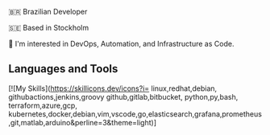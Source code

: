 🇧🇷 Brazilian Developer

🇸🇪 Based in Stockholm 

👀 I'm interested in DevOps, Automation, and Infrastructure as Code.


## Languages and Tools
[![My Skills](https://skillicons.dev/icons?i=
linux,redhat,debian,
githubactions,jenkins,groovy
github,gitlab,bitbucket,
python,py,bash,
terraform,azure,gcp,
kubernetes,docker,debian,vim,vscode,go,elasticsearch,grafana,prometheus,git,matlab,arduino&perline=3&theme=light)]
